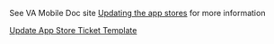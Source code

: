 See VA Mobile Doc site [Updating the app stores](https://department-of-veterans-affairs.github.io/va-mobile-app/docs/Operations/Updating%20the%20App%20Stores) for more information

[Update App Store Ticket Template](https://github.com/department-of-veterans-affairs/va-mobile-app/issues/new?assignees=&labels=app+store&projects=&template=Update+App+Store.md&title=Update+App+Store)
